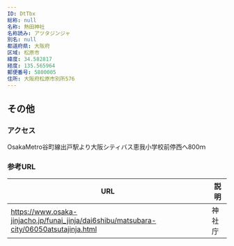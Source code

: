 ```yaml
---
ID: DtTbx
総称: null
名称: 熱田神社
名称読み: アツタジンジャ
別名: null
都道府県: 大阪府
区域: 松原市
緯度: 34.582817
経度: 135.565964
郵便番号: 5800005
住所: 大阪府松原市別所576
---
```


## その他

### アクセス

OsakaMetro谷町線出戸駅より大阪シティバス恵我小学校前停西へ800ｍ

### 参考URL

| URL                                                                                      | 説明   |
| ---------------------------------------------------------------------------------------- | ------ |
| https://www.osaka-jinjacho.jp/funai_jinja/dai6shibu/matsubara-city/06050atsutajinja.html | 神社庁 |
